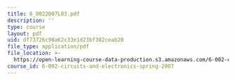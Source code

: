 ```yaml
---
title: 6_0022007L03.pdf
description: ''
type: course
layout: pdf
uid: df73726c98a62c33e1d23bf382ceab20
file_type: application/pdf
file_location: >-
  https://open-learning-course-data-production.s3.amazonaws.com/6-002-circuits-and-electronics-spring-2007/df73726c98a62c33e1d23bf382ceab20_6_0022007L03.pdf
course_id: 6-002-circuits-and-electronics-spring-2007
---
```


